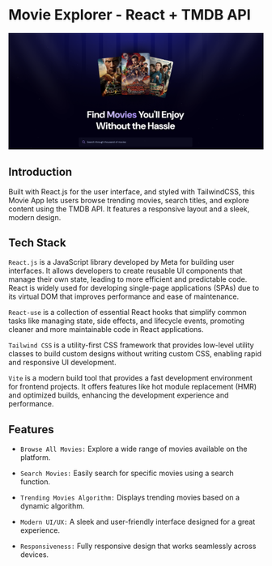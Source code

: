 # Movie Explorer - React + TMDB API

![alt text](markdown-images/image.png)

## Introduction

Built with React.js for the user interface, and styled with TailwindCSS, this Movie App lets users browse trending movies, search titles, and explore content using the TMDB API. It features a responsive layout and a sleek, modern design.

## Tech Stack

`React.js` is a JavaScript library developed by Meta for building user interfaces. It allows developers to create reusable UI components that manage their own state, leading to more efficient and predictable code. React is widely used for developing single-page applications (SPAs) due to its virtual DOM that improves performance and ease of maintenance.

`React-use` is a collection of essential React hooks that simplify common tasks like managing state, side effects, and lifecycle events, promoting cleaner and more maintainable code in React applications.

`Tailwind CSS` is a utility-first CSS framework that provides low-level utility classes to build custom designs without writing custom CSS, enabling rapid and responsive UI development.

`Vite` is a modern build tool that provides a fast development environment for frontend projects. It offers features like hot module replacement (HMR) and optimized builds, enhancing the development experience and performance.

## Features

- `Browse All Movies:` Explore a wide range of movies available on the platform.

- `Search Movies:` Easily search for specific movies using a search function.

- `Trending Movies Algorithm:` Displays trending movies based on a dynamic algorithm.

- `Modern UI/UX:` A sleek and user-friendly interface designed for a great experience.

- `Responsiveness:` Fully responsive design that works seamlessly across devices.